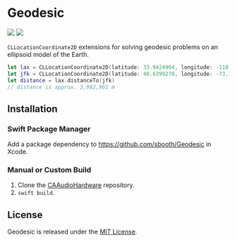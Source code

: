 # Geodesic

[![](https://img.shields.io/endpoint?url=https%3A%2F%2Fswiftpackageindex.com%2Fapi%2Fpackages%2Fsbooth%2FGeodesic%2Fbadge%3Ftype%3Dswift-versions)](https://swiftpackageindex.com/sbooth/Geodesic)
[![](https://img.shields.io/endpoint?url=https%3A%2F%2Fswiftpackageindex.com%2Fapi%2Fpackages%2Fsbooth%2FGeodesic%2Fbadge%3Ftype%3Dplatforms)](https://swiftpackageindex.com/sbooth/Geodesic)

`CLLocationCoordinate2D` extensions for solving geodesic problems on an ellipsoid model of the Earth.

```swift
let lax = CLLocationCoordinate2D(latitude: 33.9424964, longitude: -118.4080486)
let jfk = CLLocationCoordinate2D(latitude: 40.6399278, longitude: -73.7786925)
let distance = lax.distanceTo(jfk)
// distance is approx. 3,982,961 m
```

## Installation

### Swift Package Manager

Add a package dependency to https://github.com/sbooth/Geodesic in Xcode.

### Manual or Custom Build

1. Clone the [CAAudioHardware](https://github.com/sbooth/Geodesic) repository.
2. `swift build`.

## License

Geodesic is released under the [MIT License](https://github.com/sbooth/Geodesic/blob/main/LICENSE.txt).
